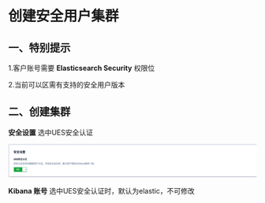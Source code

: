 # 创建安全用户集群

## 一、特别提示

1.客户账号需要 **Elasticsearch Security** 权限位

2.当前可以区需有支持的安全用户版本

## 二、创建集群

**安全设置** 选中UES安全认证

![image](/images/security/create_security_1.png)

**Kibana 账号** 选中UES安全认证时，默认为elastic，不可修改

